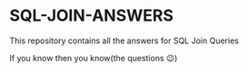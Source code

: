 # SQL-JOIN-ANSWERS

This repository contains all the answers for SQL Join Queries

If you know then you know(the questions 😉)
